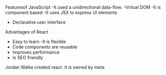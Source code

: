 Featuresof JavaScript
-It used a unidirectional data-flow.
-Virtual DOM
-It is component based
-It uses JSX to express UI elements
- Declarative user interface

Advantages of React
- Easy to learn
-It is flexible
- Code components are reusable
- Improves performance
- Is SEO friendly

Jordan Walke created react. It is owned by meta


